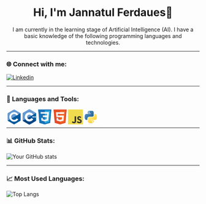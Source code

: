 <h1 align="center">Hi, I'm Jannatul Ferdaues👋</h1>

<p align="center">I am currently in the learning stage of Artificial Intelligence (AI). I have a basic knowledge of the following programming languages and technologies.</p>

---

### 🌐 Connect with me:
[![Linkedin](https://img.shields.io/badge/Linkedin-1877F2?style=for-the-badge&logo=Linkedin&logoColor=white)](https://www.linkedin.com/in/jannatul-ferdaues-soha-6854a2252/)

---

### 🧰 Languages and Tools:

<img align="left" alt="C" width="40px" src="https://raw.githubusercontent.com/devicons/devicon/master/icons/c/c-original.svg" />
<img align="left" alt="C++" width="40px" src="https://raw.githubusercontent.com/devicons/devicon/master/icons/cplusplus/cplusplus-original.svg" />
<img align="left" alt="CSS" width="40px" src="https://raw.githubusercontent.com/devicons/devicon/master/icons/css3/css3-original.svg" />
<img align="left" alt="HTML5" width="40px" src="https://raw.githubusercontent.com/devicons/devicon/master/icons/html5/html5-original.svg" />
<img align="left" alt="JavaScript" width="40px" src="https://raw.githubusercontent.com/devicons/devicon/master/icons/javascript/javascript-original.svg" />
<img align="left" alt="Python" width="40px" src="https://raw.githubusercontent.com/devicons/devicon/master/icons/python/python-original.svg" />

<br><br>

---

### 📊 GitHub Stats:

![Your GitHub stats](https://github-readme-stats.vercel.app/api?username=jannatul-fredaues&show_icons=true&theme=default)

---

### 📈 Most Used Languages:

![Top Langs](https://github-readme-stats.vercel.app/api/top-langs/?username=jannatul-fredaue&layout=compact)
